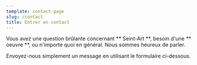 ```yaml
---
template: contact-page
slug: /contact
title: Entrer en contact
---
```

Vous avez une question brûlante concernant ** Seint-Art **, besoin d'une  ** oeuvre **, ou n'importe quoi en général. Nous sommes heureux de parler.

Envoyez-nous simplement un message en utilisant le formulaire ci-dessous.
